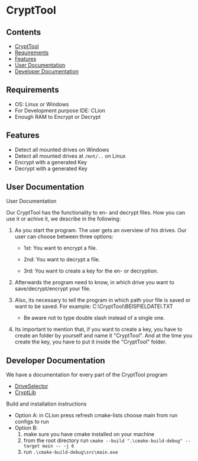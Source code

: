 # CryptTool

## Contents
- [CryptTool](#crypttool)
- [Requirements](#requirements)
- [Features](#features)
- [User Documentation](#user-documentation)
- [Developer Documentation](#developer-documentation)

## Requirements
- OS: Linux or Windows
- For Development purpose IDE: CLion
- Enough RAM to Encrypt or Decrypt

## Features
- Detect all mounted drives on Windows
- Detect all mounted drives at ``/mnt/..`` on Linux
- Encrypt with a generated Key
- Decrypt with a generated Key

## User Documentation 
User Documentation

Our CryptTool has the functionality to en- and decrypt files. How you can use it or achive it, we describe in the following:

1. 	As you start the program. The user gets an overview of his drives. Our user can choose between three options:

      - 1st: You want to encrypt a file.

      - 2nd: You want to decrypt a file.

      - 3rd: You want to create a key for the en- or decryption.


2. 	Afterwards the program need to know, in which drive you want to save/decrypt/encrypt your file.


3. 	Also, its necessary to tell the program in which path your file is saved or want to be saved. For example: C:\CryptTool\BEISPIELDATEI.TXT
      
      - Be aware not to type double slash instead of a single one.


4.  Its important to mention that, if you want to create a key, you have to create an folder by yourself and name it "CryptTool". And at the time you create the key, you have to put it inside the "CryptTool" folder.



## Developer Documentation
We have a documentation for every part of the CryptTool program
- [DriveSelector](https://github.com/LukasLJL/CryptTool/blob/master/src/README.md)
- [CryptLib](https://github.com/LukasLJL/CryptTool/blob/master/cryptlib/README.md)

Build and installation instructions
- Option A: in CLion press refresh cmake-lists choose main from run configs to run
- Option B: 
	1. make sure you have cmake installed on your machine
	2. from the root directory run ``cmake --build ".\cmake-build-debug" --target main -- -j 6``
	3. run ``.\cmake-build-debug\src\main.exe``
